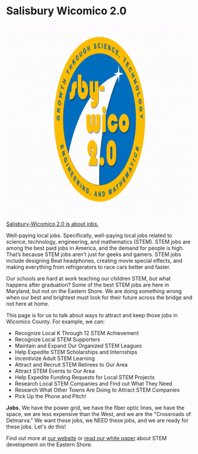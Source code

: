 # Salisbury Wicomico 2.0

<p align="center"><img src="images/sbywico2-lossy.gif" height="512" /></p>

[Salisbury-Wicomico 2.0 is about jobs.](http://www.sbywico2.org/ "Salisbury Wicomico 2.0")

Well-paying local jobs. Specifically, well-paying local jobs related to science, technology, engineering, and mathematics (STEM). STEM jobs are among the best paid jobs in America, and the demand for people is high.  That’s because STEM jobs aren't just for geeks and gamers. STEM jobs include designing Beat headphones, creating movie special effects, and making everything from refrigerators to race cars better and faster.

Our schools are hard at work teaching our children STEM, but what happens after graduation? Some of the best STEM jobs are here in Maryland, but not on the Eastern Shore. We are doing something wrong when our best and brightest must look for their future across the bridge and not here at home.

This page is for us to talk about ways to attract and keep those jobs in Wicomico County. For example, we can:

- Recognize Local K Through 12 STEM Achievement
- Recognize Local STEM Supporters
- Maintain and Expand Our Organized STEM Leagues
- Help Expedite STEM Scholarships and Internships
- Incentivize Adult STEM Learning
- Attract and Recruit STEM Retirees to Our Area
- Attract STEM Events to Our Area
- Help Expedite Funding Requests for Local STEM Projects
- Research Local STEM Companies and Find out What They Need
- Research What Other Towns Are Doing to Attract STEM Companies
- Pick Up the Phone and Pitch!

**Jobs.**  We have the power grid, we have the fiber optic lines, we have the space, we are less expensive than the West, and we are the "Crossroads of Delmarva." We want these jobs, we NEED these jobs, and we are ready for these jobs. Let's do this!

Find out more at [our website](http://www.sbywico2.org/) or [read our white paper](http://www.sbywico2.org/paper/garcia-salisbury-wicomico-2-180730.pdf) about STEM development on the Eastern Shore.
